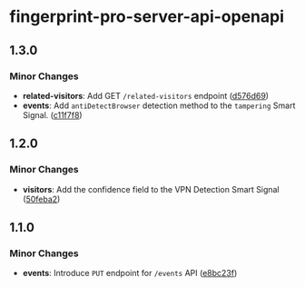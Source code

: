 # fingerprint-pro-server-api-openapi

## 1.3.0

### Minor Changes

- **related-visitors**: Add GET `/related-visitors` endpoint ([d576d69](https://github.com/fingerprintjs/fingerprint-pro-server-api-openapi/commit/d576d69b495c7b8609a481505ca7d536e33b21e6))
- **events**: Add `antiDetectBrowser` detection method to the `tampering` Smart Signal. ([c11f7f8](https://github.com/fingerprintjs/fingerprint-pro-server-api-openapi/commit/c11f7f8b657104abb4df1d08c98ac78ee1adad0e))

## 1.2.0

### Minor Changes

- **visitors**: Add the confidence field to the VPN Detection Smart Signal ([50feba2](https://github.com/fingerprintjs/fingerprint-pro-server-api-openapi/commit/50feba20615c531a630ec19357e0de7520e4b09f))

## 1.1.0

### Minor Changes

- **events**: Introduce `PUT` endpoint for `/events` API ([e8bc23f](https://github.com/fingerprintjs/fingerprint-pro-server-api-openapi/commit/e8bc23f115c3b01f9d0d472b02093d0d05d3f4a5))
